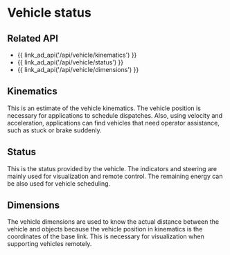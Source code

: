 # Vehicle status

## Related API

- {{ link_ad_api('/api/vehicle/kinematics') }}
- {{ link_ad_api('/api/vehicle/status') }}
- {{ link_ad_api('/api/vehicle/dimensions') }}

## Kinematics

This is an estimate of the vehicle kinematics. The vehicle position is necessary for applications to schedule dispatches.
Also, using velocity and acceleration, applications can find vehicles that need operator assistance, such as stuck or brake suddenly.

## Status

This is the status provided by the vehicle. The indicators and steering are mainly used for visualization and remote control.
The remaining energy can be also used for vehicle scheduling.

## Dimensions

The vehicle dimensions are used to know the actual distance between the vehicle and objects because the vehicle position in kinematics is the coordinates of the base link. This is necessary for visualization when supporting vehicles remotely.
